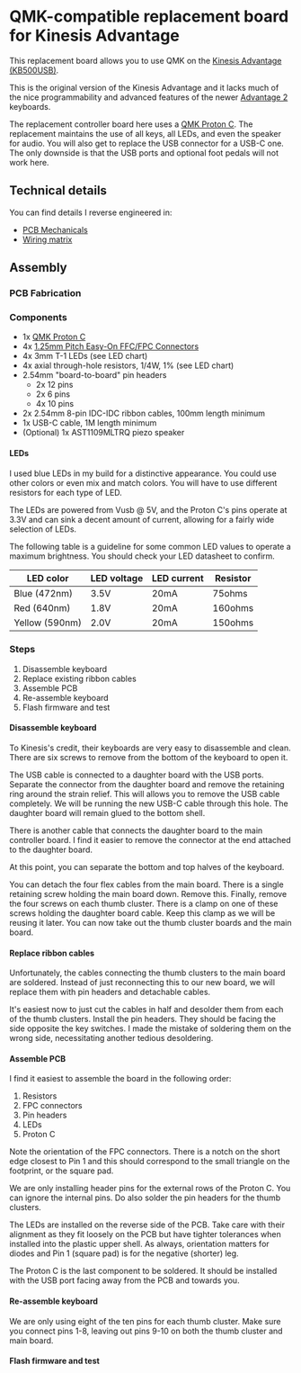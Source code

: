 # QMK-compatible replacement board for Kinesis Advantage

This replacement board allows you to use QMK on the [Kinesis Advantage
(KB500USB)](https://kinesis-ergo.com/support/advantage/).

This is the original version of the Kinesis Advantage and it lacks
much of the nice programmability and advanced features of the newer
[Advantage 2](https://kinesis-ergo.com/support/advantage2/) keyboards.

The replacement controller board here uses a [QMK Proton
C](https://qmk.fm/proton-c/). The replacement maintains the use of all
keys, all LEDs, and even the speaker for audio. You will also get to
replace the USB connector for a USB-C one. The only downside is that
the USB ports and optional foot pedals will not work here.

## Technical details

You can find details I reverse engineered in:

* [PCB Mechanicals](mechanical.md)
* [Wiring matrix](matrix.md)

## Assembly

### PCB Fabrication


### Components

* 1x [QMK Proton C](https://qmk.fm/proton-c/)
* 4x [1.25mm Pitch Easy-On FFC/FPC
    Connectors](https://www.molex.com/molex/products/part-detail/ffc_fpc_connectors/0039532135)
* 4x 3mm T-1 LEDs (see LED chart)
* 4x axial through-hole resistors, 1/4W, 1% (see LED chart)
* 2.54mm "board-to-board" pin headers
  * 2x 12 pins
  * 2x 6 pins
  * 4x 10 pins
* 2x 2.54mm 8-pin IDC-IDC ribbon cables, 100mm length minimum
* 1x USB-C cable, 1M length minimum
* (Optional) 1x AST1109MLTRQ piezo speaker

#### LEDs

I used blue LEDs in my build for a distinctive appearance. You could
use other colors or even mix and match colors. You will have to use
different resistors for each type of LED.

The LEDs are powered from Vusb @ 5V, and the Proton C's pins operate
at 3.3V and can sink a decent amount of current, allowing for a fairly
wide selection of LEDs.

The following table is a guideline for some common LED values to
operate a maximum brightness. You should check your LED datasheet to
confirm.

| LED color      | LED voltage | LED current | Resistor |
|----------------|-------------|-------------|----------|
| Blue (472nm)   | 3.5V        | 20mA        | 75ohms   |
| Red (640nm)    | 1.8V        | 20mA        | 160ohms  |
| Yellow (590nm) | 2.0V        | 20mA        | 150ohms  |


### Steps

1. Disassemble keyboard
2. Replace existing ribbon cables
3. Assemble PCB
4. Re-assemble keyboard
5. Flash firmware and test

#### Disassemble keyboard

To Kinesis's credit, their keyboards are very easy to disassemble and
clean. There are six screws to remove from the bottom of the keyboard
to open it.

The USB cable is connected to a daughter board with the USB
ports. Separate the connector from the daughter board and remove the
retaining ring around the strain relief. This will allows you to
remove the USB cable completely. We will be running the new USB-C
cable through this hole. The daughter board will remain glued to the
bottom shell.

There is another cable that connects the daughter board to the main
controller board. I find it easier to remove the connector at the end
attached to the daughter board.

At this point, you can separate the bottom and top halves of the
keyboard.

You can detach the four flex cables from the main board. There is a
single retaining screw holding the main board down. Remove
this. Finally, remove the four screws on each thumb cluster. There is
a clamp on one of these screws holding the daughter board cable. Keep
this clamp as we will be reusing it later. You can now take out the
thumb cluster boards and the main board.

#### Replace ribbon cables

Unfortunately, the cables connecting the thumb clusters to the main
board are soldered. Instead of just reconnecting this to our new
board, we will replace them with pin headers and detachable cables.

It's easiest now to just cut the cables in half and desolder them from
each of the thumb clusters. Install the pin headers. They should be
facing the side opposite the key switches. I made the mistake of
soldering them on the wrong side, necessitating another tedious
desoldering.

#### Assemble PCB

I find it easiest to assemble the board in the following order:

1. Resistors
2. FPC connectors
3. Pin headers
4. LEDs
5. Proton C

Note the orientation of the FPC connectors. There is a notch on the
short edge closest to Pin 1 and this should correspond to the small
triangle on the footprint, or the square pad.

We are only installing header pins for the external rows of the Proton
C. You can ignore the internal pins. Do also solder the pin headers
for the thumb clusters.

The LEDs are installed on the reverse side of the PCB. Take care with
their alignment as they fit loosely on the PCB but have tighter
tolerances when installed into the plastic upper shell. As always,
orientation matters for diodes and Pin 1 (square pad) is for the
negative (shorter) leg.

The Proton C is the last component to be soldered. It should be
installed with the USB port facing away from the PCB and towards you.

#### Re-assemble keyboard

We are only using eight of the ten pins for each thumb cluster. Make
sure you connect pins 1-8, leaving out pins 9-10 on both the thumb
cluster and main board.

#### Flash firmware and test
